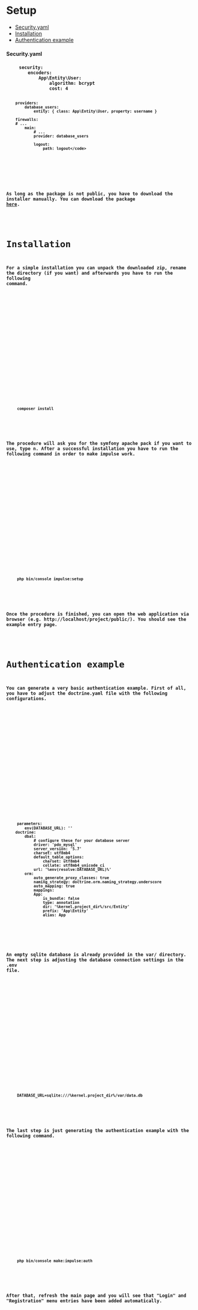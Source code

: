 <h1 class="doc-title">Setup</h1>

- [Security.yaml](#security-yaml)
- [Installation](#Installation)
- [Authentication example](#authentication-example)


<a name="security-yaml"></a>
<h4>Security.yaml<h4/>
  
<div>
  <div class="code-header">
    <div class="container-fluid">
        <div class="row">
          <div class="button red"></div>
          	<div class="button yellow"></div>
          	<div class="button green"></div>
        </div>
    </div>
  </div>
  <pre class="code-white imp-code line-numbers language-yaml">
	<code class="language-yaml">security:
		encoders:
			App\Entity\User:
				algorithm: bcrypt
				cost: 4
            
		providers:
			database_users:
				entity: { class: App\Entity\User, property: username }
            
		firewalls:
		# ...
			main:
				# ...
				provider: database_users

				logout:
					path: logout</code>
  </pre>
</div>

As long as the package is not public, you have to download the installer manually. You can download the package <a href="downloads/installer.zip" target="_blank">here</a>.

<a name="installation"></a>
# Installation

For a simple installation you can unpack the downloaded zip, rename the directory (if you want) and afterwards you have to run the following command.

<div>
  <div class="code-header">
    <div class="container-fluid">
        <div class="row">
          <div class="button red"></div>
          	<div class="button yellow"></div>
          	<div class="button green"></div>
        </div>
    </div>
  </div>
  <pre class="code-white imp-code line-numbers language-shell">
	<code class="language-bash">composer install</code>
  </pre>
</div>

The procedure will ask you for the symfony apache pack if you want to use, type n. After a successful installation you have to run the following command in order to make impulse work.

<div>
  <div class="code-header">
    <div class="container-fluid">
        <div class="row">
            <div class="button red"></div>
          	<div class="button yellow"></div>
          	<div class="button green"></div>
        </div>
    </div>
  </div>
  <pre class="code-white imp-code line-numbers language-shell">
	<code class="language-bash">php bin/console impulse:setup</code>
  </pre>
</div>


Once the procedure is finished, you can open the web application via browser (e.g. http://localhost/project/public/). You should see the example entry page.

<a name="authentication-example"></a>
# Authentication example

You can generate a very basic authentication example. First of all, you have to adjust the doctrine.yaml file with the following configurations.

<div>
  <div class="code-header">
    <div class="container-fluid">
        <div class="row">
            <div class="button red"></div>
          	<div class="button yellow"></div>
          	<div class="button green"></div>
        </div>
    </div>
  </div>
  <pre class="code-white imp-code line-numbers language-yaml">
	<code class="language-yaml">parameters:
		env(DATABASE_URL): ''
    doctrine:
		dbal:
			# configure these for your database server
			driver: 'pdo_mysql'
			server_version: '5.7'
			charset: utf8mb4
            default_table_options:
				charset: utf8mb4
				collate: utf8mb4_unicode_ci
			url: '%env(resolve:DATABASE_URL)%'
		orm:
			auto_generate_proxy_classes: true
			naming_strategy: doctrine.orm.naming_strategy.underscore
			auto_mapping: true
			mappings:
			App:
				is_bundle: false
				type: annotation
				dir: '%kernel.project_dir%/src/Entity'
				prefix: 'App\Entity'
				alias: App
</code>
	</pre>
</div>

An empty sqlite database is already provided in the var/ directory. The next step is adjusting the database connection settings in the .env file.

<div>
  <div class="code-header">
    <div class="container-fluid">
        <div class="row">
            <div class="button red"></div>
          	<div class="button yellow"></div>
          	<div class="button green"></div>
        </div>
    </div>
  </div>
  <pre class="code-white imp-code line-numbers language-shell">
	<code class="language-bash">DATABASE_URL=sqlite:///%kernel.project_dir%/var/data.db</code>
  </pre>
</div>

The last step is just generating the authentication example with the following command.

<div>
  <div class="code-header">
    <div class="container-fluid">
        <div class="row">
            <div class="button red"></div>
          	<div class="button yellow"></div>
          	<div class="button green"></div>
        </div>
    </div>
  </div>
  <pre class="code-white imp-code line-numbers language-shell">
	<code class="language-bash">php bin/console make:impulse:auth</code>
  </pre>
</div>

After that, refresh the main page and you will see that "Login" and "Registration" menu entries have been added automatically.

